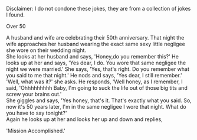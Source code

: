 Disclaimer: I do not condone these jokes, they are from a collection of jokes I found.

Over 50

A husband and wife are celebrating their 50th anniversary. That night the wife approaches her husband wearing the exact same sexy little negligee she wore on their wedding night.  
She looks at her husband and says, 'Honey,do you remember this?' 
He looks up at her and says, 'Yes dear, I do.  You wore that same negligee the night we were married.' 
She says, 'Yes, that's right. Do you remember what you said to me that night.' 
He nods and says, 'Yes dear, I still remember.' 
'Well, what was it?' she asks. 
He responds, 'Well honey, as I remember, I said, 'Ohhhhhhhhh Baby, I'm going to suck the life out of those big tits and screw your brains out.'  
She giggles and says, 'Yes honey, that's it. That's exactly what you said.
So, now it's 50 years later, I'm in the same negligee I wore that night. What do you have to say tonight?'  
Again he looks up at her and looks her up and down and replies, 

'Mission Accomplished.'

